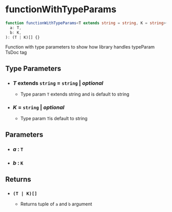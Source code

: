 # functionWithTypeParams

```typescript
function functionWithTypeParams<T extends string = string, K = string>(
  a: T,
  b: K,
): (T | K)[] {}
```

Function with type parameters to show how library handles typeParam TsDoc tag

## Type Parameters

- ### _T_ extends `string` = `string` | _optional_

  - Type param `T` extends string and is default to string

- ### _K_ = `string` | _optional_

  - Type param `T`is default to string

## Parameters

- ### _a_ : `T`

- ### _b_ : `K`

## Returns

- ### `(T | K)[]`

  - Returns tuple of `a` and `b` argument
